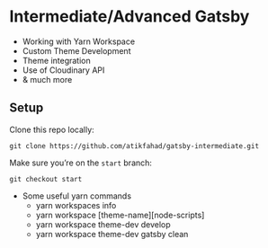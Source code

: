 # Intermediate/Advanced Gatsby

- Working with Yarn Workspace
- Custom Theme Development
- Theme integration
- Use of Cloudinary API
- & much more

## Setup

Clone this repo locally:

```
git clone https://github.com/atikfahad/gatsby-intermediate.git
```

Make sure you’re on the `start` branch:

```
git checkout start
```

- Some useful yarn commands
  - yarn workspaces info
  - yarn workspace [theme-name][node-scripts]
  - yarn workspace theme-dev develop
  - yarn workspace theme-dev gatsby clean
